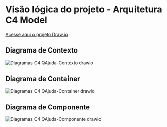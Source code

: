 # Visão lógica do projeto - Arquitetura C4 Model

[Acesse aqui o projeto Draw.io](https://app.diagrams.net/#G1NUbjq1MpyXAkbavXPykYn4SQV8h2O2yf#%7B%22pageId%22%3A%22UtGip-ONb44A3uicFv48%22%7D)

## Diagrama de Contexto
![Diagramas C4 QAjuda-Contexto drawio](https://github.com/tads-cnat/qajuda/assets/112009958/3f355d9c-6fbf-42cf-a39e-0409128b130a)

## Diagrama de Container
![Diagramas C4 QAjuda-Container drawio](https://github.com/tads-cnat/qajuda/assets/112009958/9e356030-3936-4834-a11a-e2cfaaa57ad7)

## Diagrama de Componente
![Diagramas C4 QAjuda-Componente drawio](https://github.com/tads-cnat/qajuda/assets/112009958/5c2ddca2-fbf9-4f2e-a2ab-75f2dee82808)

